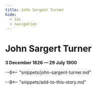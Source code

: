 ```yaml
---
title: John Sargent Turner
hide:
  - toc
  - navigation 
---
```


# John Sargert Turner

**3 December 1826 — 29 July 1900**

<!-- From graveside information sign -->

<!-- TODO not in story, not in index -->

--8<-- "snippets/john-sargent-turner.md"

--8<-- "snippets/add-to-this-story.md"